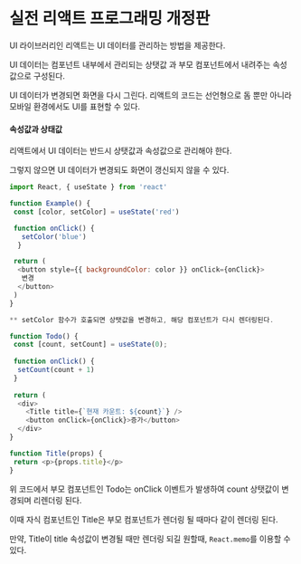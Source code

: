 
# 실전 리액트 프로그래밍 개정판

 UI 라이브러리인 리액트는 UI 데이터를 관리하는 방법을 제공한다.
 
 UI 데이터는 컴포넌트 내부에서 관리되는 상탯값 과 부모 컴포넌트에서 내려주는 속성값으로 구성된다.
 
 UI 데이터가 변경되면 화면을 다시 그린다. 리액트의 코드는 선언형으로 돔 뿐만 아니라 모바일 환경에서도 UI를 표현할 수 있다.
 
 
#### 속성값과 상태값

리액트에서 UI 데이터는 반드시 상탯값과 속성값으로 관리해야 한다.

그렇지 않으면 UI 데이터가 변경되도 화면이 갱신되지 않을 수 있다.

```js
import React, { useState } from 'react'

function Example() {
 const [color, setColor] = useState('red')

 function onClick() {
   setColor('blue')
  } 

 return (
  <button style={{ backgroundColor: color }} onClick={onClick}>
   변경
  </button>
 )
}

** setColor 함수가 호출되면 상탯값을 변경하고, 해당 컴포넌트가 다시 렌더링된다.
```

```js
function Todo() {
 const [count, setCount] = useState(0);
 
 function onClick() {
  setCount(count + 1)
 }
 
 return (
  <div>
    <Title title={`현재 카운트: ${count}`} />
    <button onClick={onClick}>증가</button>
  </div>
}

function Title(props) {
 return <p>{props.title}</p>
}
```

위 코드에서 부모 컴포넌트인 Todo는 onClick 이벤트가 발생하여 count 상탯값이 변경되며 리렌더링 된다.

이때 자식 컴포넌트인 Title은 부모 컴포넌트가 렌더링 될 때마다 같이 렌더링 된다.

만약, Title이 title 속성값이 변경될 때만 렌더링 되길 원할때, `React.memo`를 이용할 수 있다.

